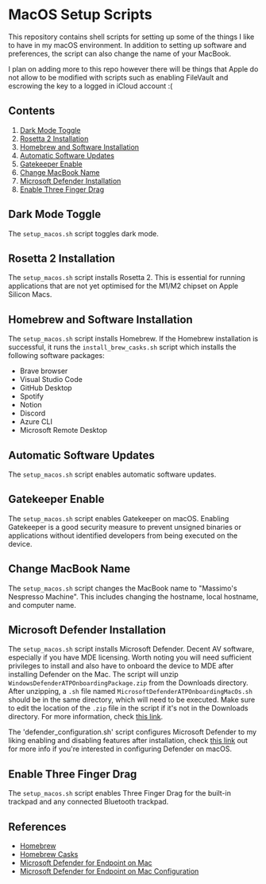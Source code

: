# MacOS Setup Scripts

This repository contains shell scripts for setting up some of the things I like to have in my macOS environment. In addition to setting up software and preferences, the script can also change the name of your MacBook.

I plan on adding more to this repo however there will be things that Apple do not allow to be modified with scripts such as enabling FileVault and escrowing the key to a logged in iCloud account :(

## Contents

1. [Dark Mode Toggle](#dark-mode-toggle)
2. [Rosetta 2 Installation](#rosetta-2-installation)
3. [Homebrew and Software Installation](#homebrew-and-software-installation)
4. [Automatic Software Updates](#automatic-software-updates)
5. [Gatekeeper Enable](#gatekeeper-enable)
6. [Change MacBook Name](#change-macbook-name)
7. [Microsoft Defender Installation](#microsoft-defender-installation)
8. [Enable Three Finger Drag](#enable-three-finger-drag)

## Dark Mode Toggle

The `setup_macos.sh` script toggles dark mode. 

## Rosetta 2 Installation

The `setup_macos.sh` script installs Rosetta 2. This is essential for running applications that are not yet optimised for the M1/M2 chipset on Apple Silicon Macs.

## Homebrew and Software Installation

The `setup_macos.sh` script installs Homebrew. If the Homebrew installation is successful, it runs the `install_brew_casks.sh` script which installs the following software packages:

- Brave browser
- Visual Studio Code
- GitHub Desktop
- Spotify
- Notion
- Discord
- Azure CLI
- Microsoft Remote Desktop

## Automatic Software Updates

The `setup_macos.sh` script enables automatic software updates.

## Gatekeeper Enable

The `setup_macos.sh` script enables Gatekeeper on macOS. Enabling Gatekeeper is a good security measure to prevent unsigned binaries or applications without identified developers from being executed on the device.

## Change MacBook Name

The `setup_macos.sh` script changes the MacBook name to "Massimo's Nespresso Machine". This includes changing the hostname, local hostname, and computer name.

## Microsoft Defender Installation

The `setup_macos.sh` script installs Microsoft Defender. Decent AV software, especially if you have MDE licensing. Worth noting you will need sufficient privileges to install and also have to onboard the device to MDE after installing Defender on the Mac. The script will unzip `WindowsDefenderATPOnboardingPackage.zip` from the Downloads directory. After unzipping, a `.sh` file named `MicrosoftDefenderATPOnboardingMacOs.sh` should be in the same directory, which will need to be executed. Make sure to edit the location of the `.zip` file in the script if it's not in the Downloads directory. For more information, check [this link](https://learn.microsoft.com/en-us/microsoft-365/security/defender-endpoint/mac-install-manually?view=o365-worldwide).

The 'defender_configuration.sh' script configures Microsoft Defender to my liking enabling and disabling features after installation, check [this link](https://docs.microsoft.com/en-us/microsoft-365/security/defender-endpoint/mac-configuration?view=o365-worldwide) out for more info if you're interested in configuring Defender on macOS.

## Enable Three Finger Drag

The `setup_macos.sh` script enables Three Finger Drag for the built-in trackpad and any connected Bluetooth trackpad.

## References

- [Homebrew](https://brew.sh/)
- [Homebrew Casks](https://formulae.brew.sh/cask/)
- [Microsoft Defender for Endpoint on Mac](https://docs.microsoft.com/en-us/microsoft-365/security/defender-endpoint/mac-install-manually?view=o365-worldwide)
- [Microsoft Defender for Endpoint on Mac Configuration](https://docs.microsoft.com/en-us/microsoft-365/security/defender-endpoint/mac-configuration?view=o365-worldwide)